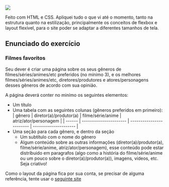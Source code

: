 ![](https://i.imgur.com/xG74tOh.png)


Feito com HTML e CSS. 
Apliquei tudo o que vi até o momento, tanto na estrutura quanto na estilização, principalmente os conceitos de flexbox e layout flexível, para o site poder se adaptar a diferentes tamanhos de tela.

## Enunciado do exercício 
### Filmes favoritos

Seu dever é criar uma página sobre os seus gêneros de filmes/séries/animes/etc preferidos (no mínimo 3), e os melhores filmes/séries/animes/etc, diretores/produtores e atores/personagens desses gêneros de acordo com sua opinião.

A página deverá conter no minímo os seguintes elementos:
- Um título
- Uma tabela com as seguintes colunas (gêneros preferidos em primeiro):
  | gênero | diretor(a)/produtor(a) | filme/série/anime | atriz/ator/personagem | 
  | ------ | ---------------------- | ------------------------ | --------------------- |
- Uma seção para cada gênero, e dentro da seção
  - Um subtítulo com o nome do gênero
  - Algum conteúdo sobre as outras informações (diretor(a)/produtor(a), filme/série/anime, atriz/ator/personagem), esse conteúdo pode estar distríbuido em paragrafos (algo como a história do filme/série/anime ou um pouco sobre o diretor(a)/produtor(a)), imagens, vídeos, etc. Seja criativo!

Como o layout da página fica por sua conta, se precisar de alguma referência, tente usar o [seguinte site](https://dribbble.com/search/shots/popular/web-design?q=movie)


